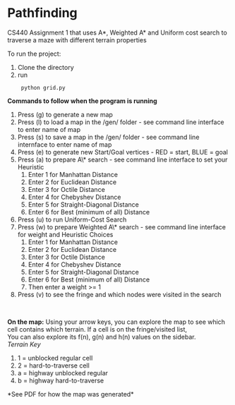 # Pathfinding
CS440 Assignment 1 that uses A\*, Weighted A\* and Uniform cost search to traverse a maze with different terrain properties

To run the project:
1) Clone the directory<br>
2) run <pre><code> python grid.py </pre></code>

<b> Commands to follow when the program is running </b>
<ol>
  <li>Press (g) to generate a new map</li>
  <li>Press (l) to load a map in the /gen/ folder - see command line interface to enter name of map</li>
  <li>Press (s) to save a map in the /gen/ folder - see command line internface to enter name of map</li>
  <li>Press (e) to generate new Start/Goal vertices - RED = start, BLUE = goal</li>
  <li>Press (a) to prepare A\* search - see command line interface to set your Heuristic
    <ol>
    <li>Enter 1 for Manhattan Distance</li>
    <li>Enter 2 for Euclidean Distance</li>
    <li>Enter 3 for Octile Distance</li>
    <li>Enter 4 for Chebyshev Distance</li>
    <li>Enter 5 for Straight-Diagonal Distance</li>
    <li>Enter 6 for Best (minimum of all) Distance</li>
    </ol>
  </li>
  <li>Press (u) to run Uniform-Cost Search</li>
  <li>Press (w) to prepare Weighted A\* search - see command line interface for weight and Heuristic Choices
   <ol>
      <li>Enter 1 for Manhattan Distance</li>
      <li>Enter 2 for Euclidean Distance</li>
      <li>Enter 3 for Octile Distance</li>
      <li>Enter 4 for Chebyshev Distance</li>
      <li>Enter 5 for Straight-Diagonal Distance</li>
      <li>Enter 6 for Best (minimum of all) Distance</li>
      <li>Then enter a weight >= 1</li>
   </ol>
  </li>
  <li>Press (v) to see the fringe and which nodes were visited in the search</li>
  </ol>
<br>

<b>On the map:</b>
Using your arrow keys, you can explore the map to see which cell contains which terrain. If a cell is on the fringe/visited list,<br>
You can also explore its f(n), g(n) and h(n) values on the sidebar.<br>
<i>Terrain Key</i>
<ol>
  <li>1 = unblocked regular cell</li>
  <li>2 = hard-to-traverse cell</li>
  <li>a = highway unblocked regular</li>
  <li>b = highway hard-to-traverse</li>
</ol>
*See PDF for how the map was generated*


  

  
